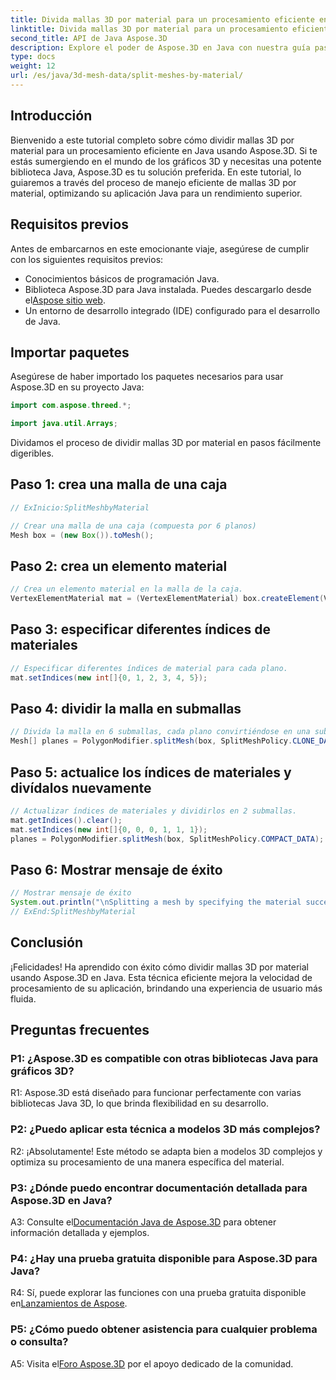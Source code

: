 ```yaml
---
title: Divida mallas 3D por material para un procesamiento eficiente en Java
linktitle: Divida mallas 3D por material para un procesamiento eficiente en Java
second_title: API de Java Aspose.3D
description: Explore el poder de Aspose.3D en Java con nuestra guía paso a paso sobre cómo dividir mallas 3D de manera eficiente por material. Mejore el rendimiento de su aplicación sin problemas.
type: docs
weight: 12
url: /es/java/3d-mesh-data/split-meshes-by-material/
---
```

## Introducción

Bienvenido a este tutorial completo sobre cómo dividir mallas 3D por material para un procesamiento eficiente en Java usando Aspose.3D. Si te estás sumergiendo en el mundo de los gráficos 3D y necesitas una potente biblioteca Java, Aspose.3D es tu solución preferida. En este tutorial, lo guiaremos a través del proceso de manejo eficiente de mallas 3D por material, optimizando su aplicación Java para un rendimiento superior.

## Requisitos previos

Antes de embarcarnos en este emocionante viaje, asegúrese de cumplir con los siguientes requisitos previos:

- Conocimientos básicos de programación Java.
-  Biblioteca Aspose.3D para Java instalada. Puedes descargarlo desde el[Aspose sitio web](https://releases.aspose.com/3d/java/).
- Un entorno de desarrollo integrado (IDE) configurado para el desarrollo de Java.

## Importar paquetes

Asegúrese de haber importado los paquetes necesarios para usar Aspose.3D en su proyecto Java:

```java
import com.aspose.threed.*;

import java.util.Arrays;
```


Dividamos el proceso de dividir mallas 3D por material en pasos fácilmente digeribles.

## Paso 1: crea una malla de una caja

```java
// ExInicio:SplitMeshbyMaterial

// Crear una malla de una caja (compuesta por 6 planos)
Mesh box = (new Box()).toMesh();
```

## Paso 2: crea un elemento material

```java
// Crea un elemento material en la malla de la caja.
VertexElementMaterial mat = (VertexElementMaterial) box.createElement(VertexElementType.MATERIAL, MappingMode.POLYGON, ReferenceMode.INDEX);
```

## Paso 3: especificar diferentes índices de materiales

```java
// Especificar diferentes índices de material para cada plano.
mat.setIndices(new int[]{0, 1, 2, 3, 4, 5});
```

## Paso 4: dividir la malla en submallas

```java
// Divida la malla en 6 submallas, cada plano convirtiéndose en una submalla
Mesh[] planes = PolygonModifier.splitMesh(box, SplitMeshPolicy.CLONE_DATA);
```

## Paso 5: actualice los índices de materiales y divídalos nuevamente

```java
// Actualizar índices de materiales y dividirlos en 2 submallas.
mat.getIndices().clear();
mat.setIndices(new int[]{0, 0, 0, 1, 1, 1});
planes = PolygonModifier.splitMesh(box, SplitMeshPolicy.COMPACT_DATA);
```

## Paso 6: Mostrar mensaje de éxito

```java
// Mostrar mensaje de éxito
System.out.println("\nSplitting a mesh by specifying the material successfully.");
// ExEnd:SplitMeshbyMaterial
```

## Conclusión

¡Felicidades! Ha aprendido con éxito cómo dividir mallas 3D por material usando Aspose.3D en Java. Esta técnica eficiente mejora la velocidad de procesamiento de su aplicación, brindando una experiencia de usuario más fluida.

## Preguntas frecuentes

### P1: ¿Aspose.3D es compatible con otras bibliotecas Java para gráficos 3D?

R1: Aspose.3D está diseñado para funcionar perfectamente con varias bibliotecas Java 3D, lo que brinda flexibilidad en su desarrollo.

### P2: ¿Puedo aplicar esta técnica a modelos 3D más complejos?

R2: ¡Absolutamente! Este método se adapta bien a modelos 3D complejos y optimiza su procesamiento de una manera específica del material.

### P3: ¿Dónde puedo encontrar documentación detallada para Aspose.3D en Java?

 A3: Consulte el[Documentación Java de Aspose.3D](https://reference.aspose.com/3d/java/) para obtener información detallada y ejemplos.

### P4: ¿Hay una prueba gratuita disponible para Aspose.3D para Java?

 R4: Sí, puede explorar las funciones con una prueba gratuita disponible en[Lanzamientos de Aspose](https://releases.aspose.com/).

### P5: ¿Cómo puedo obtener asistencia para cualquier problema o consulta?

 A5: Visita el[Foro Aspose.3D](https://forum.aspose.com/c/3d/18) por el apoyo dedicado de la comunidad.
